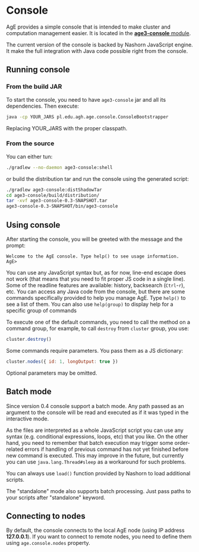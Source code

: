 # Console

AgE provides a simple console that is intended to make cluster and computation management easier.
It is located in the [**age3-console** module](https://gitlab.com/age-agh/age3/tree/develop/age3-console).

The current version of the console is backed by Nashorn JavaScript engine. It make the full integration with Java code possible right from the console.

## Running console

### From the build JAR
To start the console, you need to have `age3-console` jar and all its dependencies. Then execute:
```bash
java -cp YOUR_JARS pl.edu.agh.age.console.ConsoleBootstrapper
```
Replacing YOUR_JARS with the proper classpath.

### From the source

You can either tun:
```bash
./gradlew --no-daemon age3-console:shell
```
or build the distribution tar and run the console using the generated script:
```bash
./gradlew age3-console:distShadowTar
cd age3-console/build/distribution/
tar -xvf age3-console-0.3-SNAPSHOT.tar
age3-console-0.3-SNAPSHOT/bin/age3-console
```

## Using console

After starting the console, you will be greeted with the message and the prompt:
```
Welcome to the AgE console. Type help() to see usage information.
AgE> 
```

You can use any JavaScript syntax but, as for now, line-end escape does not work (that means that you need to fit proper JS code in a single line).
Some of the readline features are available: history, backsearch (`Ctrl`-`r`), etc.
You can access any Java code from the console, but there are some commands specifically provided to help you manage AgE.
Type `help()` to see a list of them. You can also use `help(group)` to display help for a specific group of commands

To execute one of the default commands, you need to call the method on a command group, for example, to call `destroy` from `cluster` group,
you use:
```js
cluster.destroy()
```
Some commands require parameters. You pass them as a JS dictionary:
```js
cluster.nodes({ id: 1, longOutput: true })
```
Optional parameters may be omitted.

## Batch mode

Since version 0.4 console support a batch mode. Any path passed as an argument to the console will be read and executed as if it was typed in the interactive mode.

As the files are interpreted as a whole JavaScript script you can use any syntax (e.g. conditional expressions, loops, etc) that you like.
On the other hand, you need to remember that batch execution may trigger some order-related errors
if handling of previous command has not yet finished before new command is executed.
This may improve in the future, but currently you can use `java.lang.Thread#sleep` as a workaround for such problems.

You can always use `load()` function provided by Nashorn to load additional scripts.

The "standalone" mode also supports batch processing. Just pass paths to your scripts after "standalone" keyword.

## Connecting to nodes

By default, the console connects to the local AgE node (using IP address **127.0.0.1**).
If you want to connect to remote nodes, you need to define them using `age.console.nodes` property.
